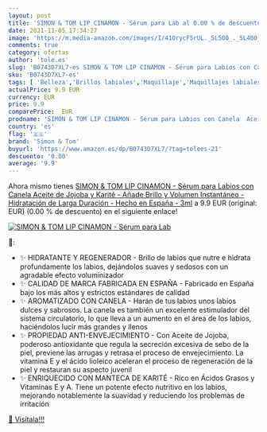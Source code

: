 ```yaml
---
layout: post
title: 'SIMON & TOM LIP CINAMON - Sérum para Lab al 0.00 % de descuento'
date: 2021-11-05 17:34:27
image: 'https://m.media-amazon.com/images/I/41OrycF5rUL._SL500_._SL400_.jpg'
comments: true
category: ofertas
author: 'tole.es'
slug: 'B0743D7XL7-es SIMON & TOM LIP CINAMON - Sérum para Labios con Canela...'
sku: 'B0743D7XL7-es'
tags: [ 'Belleza','Brillos labiales','Maquillaje','Maquillajes labiales','canela','simon & tom', ]
actualPrice: 9.9 EUR
currency: EUR
price: 9.9
comparePrice:  EUR
prodname: 'SIMON & TOM LIP CINAMON - Sérum para Labios con Canela  Aceite de Jojoba y Karité - Añade Brillo y Volumen Instantáneo - Hidratación de Larga Duración - Hecho en España - 3ml'
country: 'es'
flag: '🇪🇸'
brand: 'Simon & Tom'
buyurl: 'https://www.amazon.es/dp/B0743D7XL7/?tag=tolees-21'
descuento: '0.00'
average: '9.9'
---
```


Ahora mismo tienes [SIMON & TOM LIP CINAMON - Sérum para Labios con Canela  Aceite de Jojoba y Karité - Añade Brillo y Volumen Instantáneo - Hidratación de Larga Duración - Hecho en España - 3ml](https://www.amazon.es/dp/B0743D7XL7/?tag=tolees-21) a 9.9 EUR (original:  EUR) (0.00 %  de descuento) en el siguiente enlace!

[![SIMON & TOM LIP CINAMON - Sérum para Lab](https://m.media-amazon.com/images/I/41OrycF5rUL._SL500_._SL400_.jpg)](https://www.amazon.es/dp/B0743D7XL7/?tag=tolees-21)

🔎:

- ✨ HIDRATANTE Y REGENERADOR - Brillo de labios que nutre e hidrata profundamente los labios, dejándolos suaves y sedosos con un agradable efecto voluminizador
- ✨ CALIDAD DE MARCA FABRICADA EN ESPAÑA - Fabricado en España bajo los más altos y estrictos estándares de calidad
- ✨ AROMATIZADO CON CANELA - Harán de tus labios unos labios dulces y sabrosos. La canela es también un excelente estimulador del sistema circulatorio, lo que lleva a un aumento en el área de los labios, haciéndolos lucir más grandes y llenos
- ✨ PROPIEDAD ANTI-ENVEJECIMIENTO - Con Aceite de Jojoba, poderoso antioxidante que regula la secreción excesiva de sebo de la piel, previene las arrugas y retrasa el proceso de envejecimiento. La vitamina E y el ácido lioleico aceleran el proceso de regeneración de la piel y restauran su aspecto juvenil
- ✨ ENRIQUECIDO CON MANTECA DE KARITÉ - Rico en Ácidos Grasos y Vitaminas E y A. Tiene un potente efecto nutritivo en los labios, mejorando notablemente la suavidad y reduciendo los problemas de irritación

[🛒 Visítala!!!](https://www.amazon.es/dp/B0743D7XL7/?tag=tolees-21)
